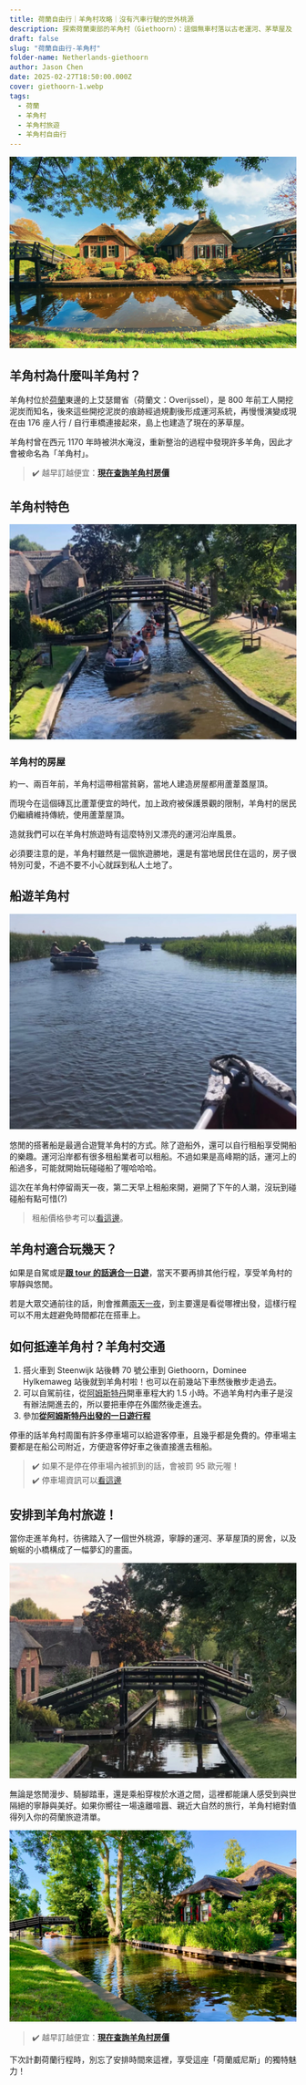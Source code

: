 ```yaml
---
title: 荷蘭自由行｜羊角村攻略｜沒有汽車行駛的世外桃源
description: 探索荷蘭東部的羊角村（Giethoorn）：這個無車村落以古老運河、茅草屋及 176 座橋梁展現獨特魅力，是百萬遊客嚮往的悠閒度假勝地
draft: false
slug: "荷蘭自由行-羊角村"
folder-name: Netherlands-giethoorn
author: Jason Chen
date: 2025-02-27T18:50:00.000Z
cover: giethoorn-1.webp
tags:
  - 荷蘭
  - 羊角村
  - 羊角村旅遊
  - 羊角村自由行
---
```

![](giethoorn-1.webp)

## 羊角村為什麼叫羊角村？

羊角村位於[荷蘭](https://exittaiwan.com/tags/%E8%8D%B7%E8%98%AD/)東邊的上艾瑟爾省（荷蘭文：Overijssel），是 800 年前工人開挖泥炭而知名，後來這些開挖泥炭的痕跡經過規劃後形成運河系統，再慢慢演變成現在由 176 座人行 / 自行車橋連接起來，島上也建造了現在的茅草屋。

羊角村曾在西元 1170 年時被洪水淹沒，重新整治的過程中發現許多羊角，因此才會被命名為「羊角村」。

> ✔️ 越早訂越便宜：[**現在查詢羊角村房價**](https://www.booking.com/city/nl/giethoorn.xt.html?aid=7956794&no_rooms=1&group_adults=2)

## 羊角村特色

![](image2.webp)

### 羊角村的房屋

約一、兩百年前，羊角村這帶相當貧窮，當地人建造房屋都用蘆葦蓋屋頂。

而現今在這個磚瓦比蘆葦便宜的時代，加上政府被保護景觀的限制，羊角村的居民仍繼續維持傳統，使用蘆葦屋頂。

造就我們可以在羊角村旅遊時有這麼特別又漂亮的運河沿岸風景。

必須要注意的是，羊角村雖然是一個旅遊勝地，還是有當地居民住在這的，房子很特別可愛，不過不要不小心就踩到私人土地了。

## 船遊羊角村

![](image1.webp)

悠閒的搭著船是最適合遊覽羊角村的方式。除了遊船外，還可以自行租船享受開船的樂趣。運河沿岸都有很多租船業者可以租船。不過如果是高峰期的話，運河上的船過多，可能就開始玩碰碰船了喔哈哈哈。

這次在羊角村停留兩天一夜，第二天早上租船來開，避開了下午的人潮，沒玩到碰碰船有點可惜(?)

> 租船價格參考可以[看這邊](https://giethoornvillage.com/rent-a-boat-in-giethoorn/)。

## 羊角村適合玩幾天？

如果是自駕或是[**跟 tour 的話適合一日遊**](https://affiliate.klook.com/redirect?aid=41451&aff_adid=1007160&k_site=https%3A%2F%2Fwww.klook.com%2Factivity%2F94943-giethoorn-day-trip-with-canal-tour-from-amsterdam%2F%3Fspm%3DSearchResult.SearchResult_LIST%26clickId%3Dc6dd6fb3f3)，當天不要再排其他行程，享受羊角村的寧靜與悠閒。

若是大眾交通前往的話，則會推薦[兩天一夜](https://www.booking.com/city/nl/giethoorn.xt.html?aid=7956794&no_rooms=1&group_adults=2)，到主要還是看從哪裡出發，這樣行程可以不用太趕避免時間都花在搭車上。

## 如何抵達羊角村？羊角村交通

1. 搭火車到 Steenwijk 站後轉 70 號公車到 Giethoorn，Dominee Hylkemaweg 站後就到羊角村啦！也可以在前幾站下車然後散步走過去。
2. 可以自駕前往，從[阿姆斯特丹](https://exittaiwan.com/tags/%E9%98%BF%E5%A7%86%E6%96%AF%E7%89%B9%E4%B8%B9/)開車車程大約 1.5 小時。不過羊角村內車子是沒有辦法開進去的，所以要把車停在外圍然後走進去。
3. 參加[**從阿姆斯特丹出發的一日遊行程**](https://affiliate.klook.com/redirect?aid=41451&aff_adid=1007160&k_site=https%3A%2F%2Fwww.klook.com%2Factivity%2F94943-giethoorn-day-trip-with-canal-tour-from-amsterdam%2F%3Fspm%3DSearchResult.SearchResult_LIST%26clickId%3Dc6dd6fb3f3)

停車的話羊角村周圍有許多停車場可以給遊客停車，且幾乎都是免費的。停車場主要都是在船公司附近，方便遊客停好車之後直接進去租船。

>  ✔️ 如果不是停在停車場內被抓到的話，會被罰 95 歐元喔！\
>  ✔️ 停車場資訊可以[看這邊](https://giethoornvillage.com/giethoorn-parking/)

## 安排到羊角村旅遊！

當你走進羊角村，彷彿踏入了一個世外桃源，寧靜的運河、茅草屋頂的房舍，以及蜿蜒的小橋構成了一幅夢幻的畫面。

![](image3.webp)

無論是悠閒漫步、騎腳踏車，還是乘船穿梭於水道之間，這裡都能讓人感受到與世隔絕的寧靜與美好。如果你嚮往一場遠離喧囂、親近大自然的旅行，羊角村絕對值得列入你的荷蘭旅遊清單。

![](giethoorn-2.webp)

> ✔️ 越早訂越便宜：[**現在查詢羊角村房價**](https://www.booking.com/city/nl/giethoorn.xt.html?aid=7956794&no_rooms=1&group_adults=2)

下次計劃荷蘭行程時，別忘了安排時間來這裡，享受這座「荷蘭威尼斯」的獨特魅力！
